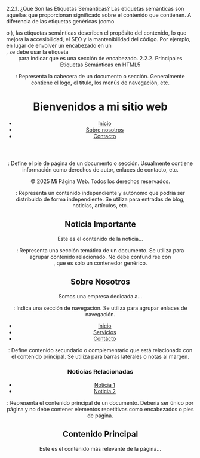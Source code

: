 2.2.1. ¿Qué Son las Etiquetas Semánticas?
Las etiquetas semánticas son aquellas que proporcionan significado sobre el contenido que contienen. A diferencia de las etiquetas genéricas (como <div> o <span>), las etiquetas semánticas describen el propósito del contenido, lo que mejora la accesibilidad, el SEO y la mantenibilidad del código.
Por ejemplo, en lugar de envolver un encabezado en un <div>, se debe usar la etiqueta <header> para indicar que es una sección de encabezado.
2.2.2. Principales Etiquetas Semánticas en HTML5
<header>: Representa la cabecera de un documento o sección. Generalmente contiene el logo, el título, los menús de navegación, etc.
<header>
    <h1>Bienvenidos a mi sitio web</h1>
    <nav>
        <ul>
            <li><a href="#">Inicio</a></li>
            <li><a href="#">Sobre nosotros</a></li>
            <li><a href="#">Contacto</a></li>
        </ul>
    </nav>
</header>

<footer>: Define el pie de página de un documento o sección. Usualmente contiene información como derechos de autor, enlaces de contacto, etc.
<footer>
    <p>&copy; 2025 Mi Página Web. Todos los derechos reservados.</p>
</footer>
<article>: Representa un contenido independiente y autónomo que podría ser distribuido de forma independiente. Se utiliza para entradas de blog, noticias, artículos, etc.
<article>
    <h2>Noticia Importante</h2>
    <p>Este es el contenido de la noticia...</p>
</article>

<section>: Representa una sección temática de un documento. Se utiliza para agrupar contenido relacionado. No debe confundirse con <div>, que es solo un contenedor genérico.
<section>
    <h2>Sobre Nosotros</h2>
    <p>Somos una empresa dedicada a...</p>
</section>
<nav>: Indica una sección de navegación. Se utiliza para agrupar enlaces de navegación.
<nav>
    <ul>
        <li><a href="#">Inicio</a></li>
        <li><a href="#">Servicios</a></li>
        <li><a href="#">Contácto</a></li>
    </ul>
</nav>
<aside>: Define contenido secundario o complementario que está relacionado con el contenido principal. Se utiliza para barras laterales o notas al margen.
<aside>
    <h3>Noticias Relacionadas</h3>
    <ul>
        <li><a href="#">Noticia 1</a></li>
        <li><a href="#">Noticia 2</a></li>
    </ul>
</aside>

<main>: Representa el contenido principal de un documento. Debería ser único por página y no debe contener elementos repetitivos como encabezados o pies de página.
<main>
    <h2>Contenido Principal</h2>
    <p>Este es el contenido más relevante de la página...</p>
</main>

